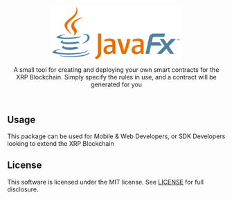 <br/>
<p align="center">
    <a href="https://github.com/TheArchitect123"><img src="./xrp.png" align="center" width=300/></a>
</p>

<p align="center">
A small tool for creating and deploying your own smart contracts for the XRP Blockchain. Simply specify the rules in use, and a contract will be generated for you
</p>
<br/>

## Usage

This package can be used for Mobile & Web Developers, or SDK Developers looking to extend the XRP Blockchain

## License

This software is licensed under the MIT license. See [LICENSE](./LICENSE) for full disclosure.
